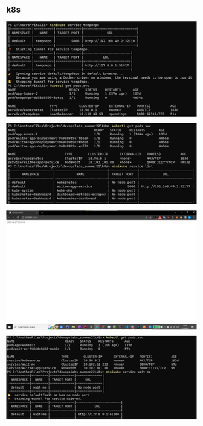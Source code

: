 ## k8s
![deploy created manually](screen1.png)

![deploy created from yaml](screen2.png)

![working time](screen3.png)

![helm version](helm2.png)